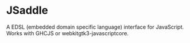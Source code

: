 JSaddle
=======

A EDSL (embedded domain specific language) interface for JavaScript.
Works with GHCJS or webkitgtk3-javascriptcore.

